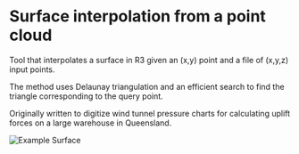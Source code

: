 Surface interpolation from a point cloud
==================================

Tool that interpolates a surface in R3 given an (x,y) point and a file of (x,y,z) input points. 

The method uses Delaunay triangulation and an efficient search to find the triangle corresponding to the query point.

Originally written to digitize wind tunnel pressure charts for calculating uplift forces on a large warehouse in Queensland.

![Example Surface](/surface_all1.png)
